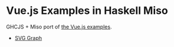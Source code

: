 Vue.js Examples in Haskell Miso
===============================

GHCJS + Miso port of [the Vue.js examples](https://vuejs.org/v2/examples/).

* [SVG Graph](https://y-taka-23.github.io/miso-vue-example/svg-graph/)
